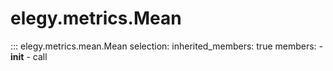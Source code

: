 
# elegy.metrics.Mean
::: elegy.metrics.mean.Mean
    selection:
        inherited_members: true
        members:
            - __init__
            - call
        